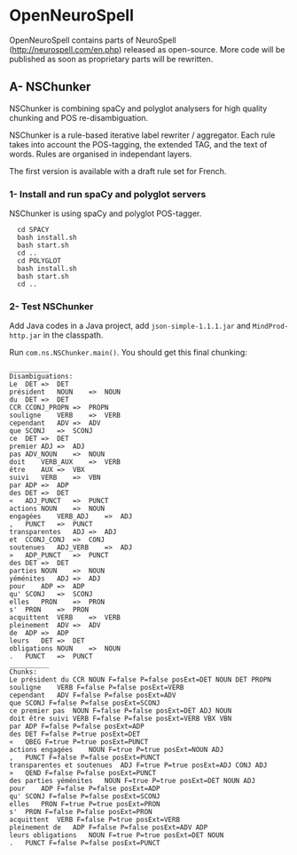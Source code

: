# OpenNeuroSpell
OpenNeuroSpell contains parts of NeuroSpell (http://neurospell.com/en.php) released as open-source. More code will be published as soon as proprietary parts will be rewritten.

## A- NSChunker

NSChunker is combining spaCy and polyglot analysers for high quality chunking and POS re-disambiguation.

NSChunker is a rule-based iterative label rewriter / aggregator. Each rule takes into account the POS-tagging, the extended TAG, and the text of words. Rules are organised in independant layers.

The first version is available with a draft rule set for French.

### 1- Install and run spaCy and polyglot servers

NSChunker is using spaCy and polyglot POS-tagger.
```
  cd SPACY
  bash install.sh
  bash start.sh
  cd ..
  cd POLYGLOT
  bash install.sh
  bash start.sh
  cd ..
```
### 2- Test NSChunker

Add Java codes in a Java project, add <code>json-simple-1.1.1.jar</code> and <code>MindProd-http.jar</code> in the classpath.

Run <code>com.ns.NSChunker.main()</code>. You should get this final chunking:

```
__________
Disambiguations:
Le	DET	=>	DET
président	NOUN	=>	NOUN
du	DET	=>	DET
CCR	CCONJ_PROPN	=>	PROPN
souligne	VERB	=>	VERB
cependant	ADV	=>	ADV
que	SCONJ	=>	SCONJ
ce	DET	=>	DET
premier	ADJ	=>	ADJ
pas	ADV_NOUN	=>	NOUN
doit	VERB_AUX	=>	VERB
être	AUX	=>	VBX
suivi	VERB	=>	VBN
par	ADP	=>	ADP
des	DET	=>	DET
«	ADJ_PUNCT	=>	PUNCT
actions	NOUN	=>	NOUN
engagées	VERB_ADJ	=>	ADJ
,	PUNCT	=>	PUNCT
transparentes	ADJ	=>	ADJ
et	CCONJ_CONJ	=>	CONJ
soutenues	ADJ_VERB	=>	ADJ
»	ADP_PUNCT	=>	PUNCT
des	DET	=>	DET
parties	NOUN	=>	NOUN
yéménites	ADJ	=>	ADJ
pour	ADP	=>	ADP
qu'	SCONJ	=>	SCONJ
elles	PRON	=>	PRON
s'	PRON	=>	PRON
acquittent	VERB	=>	VERB
pleinement	ADV	=>	ADV
de	ADP	=>	ADP
leurs	DET	=>	DET
obligations	NOUN	=>	NOUN
.	PUNCT	=>	PUNCT
__________
Chunks:
Le président du CCR	NOUN F=false P=false posExt=DET NOUN DET PROPN
souligne	VERB F=false P=false posExt=VERB
cependant	ADV F=false P=false posExt=ADV
que	SCONJ F=false P=false posExt=SCONJ
ce premier pas	NOUN F=false P=false posExt=DET ADJ NOUN
doit être suivi	VERB F=false P=false posExt=VERB VBX VBN
par	ADP F=false P=false posExt=ADP
des	DET F=false P=true posExt=DET
«	QBEG F=true P=true posExt=PUNCT
actions engagées	NOUN F=true P=true posExt=NOUN ADJ
,	PUNCT F=false P=false posExt=PUNCT
transparentes et soutenues	ADJ F=true P=true posExt=ADJ CONJ ADJ
»	QEND F=false P=false posExt=PUNCT
des parties yéménites	NOUN F=true P=true posExt=DET NOUN ADJ
pour	ADP F=false P=false posExt=ADP
qu'	SCONJ F=false P=false posExt=SCONJ
elles	PRON F=true P=true posExt=PRON
s'	PRON F=false P=false posExt=PRON
acquittent	VERB F=false P=true posExt=VERB
pleinement de	ADP F=false P=false posExt=ADV ADP
leurs obligations	NOUN F=true P=true posExt=DET NOUN
.	PUNCT F=false P=false posExt=PUNCT
```
